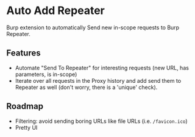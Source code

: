 # Auto Add Repeater

Burp extension to automatically Send new in-scope requests to Burp Repeater.

## Features

* Automate "Send To Repeater" for interesting requests (new URL, has parameters, is in-scope)
* Iterate over all requests in the Proxy history and add send them to Repeater as well (don't worry, there is a 'unique' check).


## Roadmap

* Filtering: avoid sending boring URLs like file URLs (i.e. `/favicon.ico`)
* Pretty UI
  
